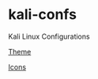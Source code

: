 # kali-confs
Kali Linux Configurations

[Theme](https://www.xfce-look.org/p/1273208)

[Icons](https://www.xfce-look.org/p/2011655)
